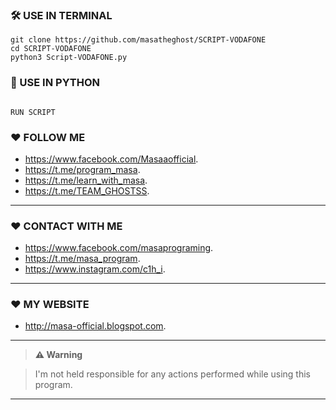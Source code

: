 ### 🛠 USE IN TERMINAL

```
git clone https://github.com/masatheghost/SCRIPT-VODAFONE
cd SCRIPT-VODAFONE
python3 Script-VODAFONE.py
```
### 🐍 USE IN PYTHON

```

RUN SCRIPT

```

### ❤️ FOLLOW ME 
- https://www.facebook.com/Masaaofficial.
- https://t.me/program_masa. 
- https://t.me/learn_with_masa.
- https://t.me/TEAM_GHOSTSS.
---------------------------------------

### ❤️ CONTACT WITH ME
- https://www.facebook.com/masaprograming.
- https://t.me/masa_program. 
- https://www.instagram.com/c1h_i.
---------------------------------------

### ❤️ MY WEBSITE
- http://masa-official.blogspot.com.

---------------------------------------

> **⚠️ Warning**


> I'm not held responsible for any actions performed while using this program.

---------------------------------------
